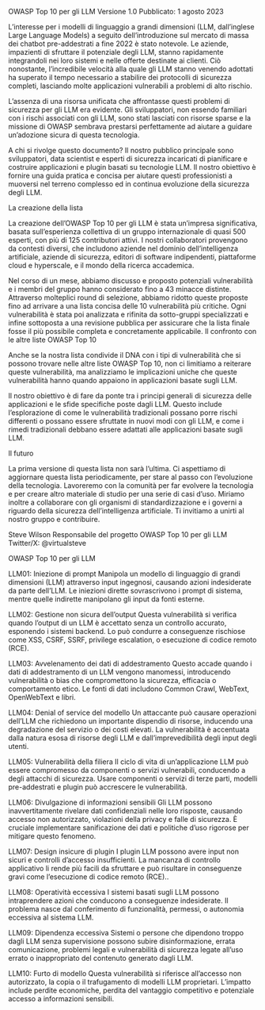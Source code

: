 ﻿OWASP Top 10 per gli LLM
Versione 1.0
Pubblicato: 1 agosto 2023






L’interesse per i modelli di linguaggio a grandi dimensioni (LLM, dall’inglese Large Language Models) a seguito dell’introduzione sul mercato di massa dei chatbot pre-addestrati a fine 2022 è stato notevole. Le aziende, impazienti di sfruttare il potenziale degli LLM, stanno rapidamente integrandoli nei loro sistemi e nelle offerte destinate ai clienti. Ciò nonostante, l’incredibile velocità alla quale gli LLM stanno venendo adottati ha superato il tempo necessario a stabilire dei protocolli di sicurezza completi, lasciando molte applicazioni vulnerabili a problemi di alto rischio.


L’assenza di una risorsa unificata che affrontasse questi problemi di sicurezza per gli LLM era evidente. Gli sviluppatori, non essendo familiari con i rischi associati con gli LLM, sono stati lasciati con risorse sparse e la missione di OWASP sembrava prestarsi perfettamente ad aiutare a guidare un’adozione sicura di questa tecnologia.


A chi si rivolge questo documento?
Il nostro pubblico principale sono sviluppatori, data scientist e esperti di sicurezza incaricati di pianificare e costruire applicazioni e plugin basati su tecnologie LLM. Il nostro obiettivo è fornire una guida pratica e concisa per aiutare questi professionisti a muoversi nel terreno complesso ed in continua evoluzione della sicurezza degli LLM.


La creazione della lista


La creazione dell’OWASP Top 10 per gli LLM è stata un’impresa significativa, basata sull’esperienza collettiva di un gruppo internazionale di quasi 500 esperti, con più di 125 contributori attivi. I nostri collaboratori provengono da contesti diversi, che includono aziende nel dominio dell’intelligenza artificiale, aziende di sicurezza, editori di software indipendenti, piattaforme cloud e hyperscale, e il mondo della ricerca accademica.


Nel corso di un mese, abbiamo discusso e proposto potenziali vulnerabilità e i membri del gruppo hanno considerato fino a 43 minacce distinte. Attraverso molteplici round di selezione, abbiamo ridotto queste proposte fino ad arrivare a una lista concisa delle 10 vulnerabilità più critiche. Ogni vulnerabilità è stata poi analizzata e rifinita da sotto-gruppi specializzati e infine sottoposta a una revisione pubblica per assicurare che la lista finale fosse il più possibile completa e concretamente applicabile.
Il confronto con le altre liste OWASP Top 10


Anche se la nostra lista condivide il DNA con i tipi di vulnerabilità che si possono trovare nelle altre liste OWASP Top 10, non ci limitiamo a reiterare queste vulnerabilità, ma analizziamo le implicazioni uniche che queste vulnerabilità hanno quando appaiono in applicazioni basate sugli LLM.


Il nostro obiettivo è di fare da ponte tra i principi generali di sicurezza delle applicazioni e le sfide specifiche poste dagli LLM. Questo include l’esplorazione di come le vulnerabilità tradizionali possano porre rischi differenti o possano essere sfruttate in nuovi modi con gli LLM, e come i rimedi tradizionali debbano essere adattati alle applicazioni basate sugli LLM.


Il futuro


La prima versione di questa lista non sarà l’ultima. Ci aspettiamo di aggiornare questa lista periodicamente, per stare al passo con l’evoluzione della tecnologia. Lavoreremo con la comunità per far evolvere la tecnologia e per creare altro materiale di studio per una serie di casi d’uso. Miriamo inoltre a collaborare con gli organismi di standardizzazione e i governi a riguardo della sicurezza dell’intelligenza artificiale. Ti invitiamo a unirti al nostro gruppo e contribuire.




Steve Wilson
Responsabile del progetto OWASP Top 10 per gli LLM
Twitter/X: @virtualsteve






OWASP Top 10 per gli LLM


LLM01: Iniezione di prompt
Manipola un modello di linguaggio di grandi dimensioni (LLM) attraverso input ingegnosi, causando azioni indesiderate da parte dell’LLM. Le iniezioni dirette sovrascrivono i prompt di sistema, mentre quelle indirette manipolano gli input da fonti esterne.


LLM02: Gestione non sicura dell’output
Questa vulnerabilità si verifica quando l’output di un LLM è accettato senza un controllo accurato, esponendo i sistemi backend. Lo può condurre a conseguenze rischiose come XSS, CSRF, SSRF, privilege escalation, o esecuzione di codice remoto (RCE).


LLM03: Avvelenamento dei dati di addestramento
Questo accade quando i dati di addestramento di un LLM vengono manomessi, introducendo vulnerabilità o bias che compromettono la sicurezza, efficacia o comportamento etico. Le fonti di dati includono Common Crawl, WebText, OpenWebText e libri.


LLM04: Denial of service del modello
Un attaccante può causare operazioni dell’LLM che richiedono un importante dispendio di risorse, inducendo una degradazione del servizio o dei costi elevati. La vulnerabilità è accentuata dalla natura esosa di risorse degli LLM e dall’imprevedibilità degli input degli utenti.


LLM05: Vulnerabilità della filiera
Il ciclo di vita di un’applicazione LLM può essere compromesso da componenti o servizi vulnerabili, conducendo a degli attacchi di sicurezza. Usare componenti o servizi di terze parti, modelli pre-addestrati e plugin può accrescere le vulnerabilità.


LLM06: Divulgazione di informazioni sensibili
Gli LLM possono inavvertitamente rivelare dati confidenziali nelle loro risposte, causando accesso non autorizzato, violazioni della privacy e falle di sicurezza. È cruciale implementare sanificazione dei dati e politiche d’uso rigorose per mitigare questo fenomeno.


LLM07: Design insicure di plugin
I plugin LLM possono avere input non sicuri e controlli d’accesso insufficienti. La mancanza di controllo applicativo li rende più facili da sfruttare e può risultare in conseguenze gravi come l’esecuzione di codice remoto (RCE)..


LLM08: Operatività eccessiva
I sistemi basati sugli LLM possono intraprendere azioni che conducono a conseguenze indesiderate. Il problema nasce dal conferimento di funzionalità, permessi, o autonomia eccessiva al sistema LLM.


LLM09: Dipendenza eccessiva
Sistemi o persone che dipendono troppo dagli LLM senza supervisione possono subire disinformazione, errata comunicazione, problemi legali e vulnerabilità di sicurezza legate all’uso errato o inappropriato del contenuto generato dagli LLM.


LLM10: Furto di modello
Questa vulnerabilità si riferisce all’accesso non autorizzato, la copia o il trafugamento di modelli LLM proprietari. L’impatto include perdite economiche, perdita del vantaggio competitivo e potenziale accesso a informazioni sensibili.




